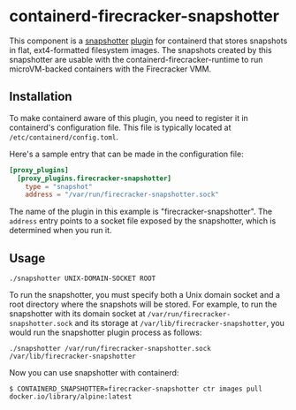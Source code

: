 # containerd-firecracker-snapshotter

This component is a
[snapshotter](https://github.com/containerd/containerd/blob/master/design/snapshots.md)
[plugin](https://github.com/containerd/containerd/blob/master/PLUGINS.md) for
containerd that stores snapshots in flat, ext4-formatted filesystem images.
The snapshots created by this snapshotter are usable with the
containerd-firecracker-runtime to run microVM-backed containers with the
Firecracker VMM.

## Installation

To make containerd aware of this plugin, you need to register it in
containerd's configuration file.  This file is typically located at
`/etc/containerd/config.toml`.

Here's a sample entry that can be made in the configuration file:

```toml
[proxy_plugins]
  [proxy_plugins.firecracker-snapshotter]
    type = "snapshot"
    address = "/var/run/firecracker-snapshotter.sock"
```

The name of the plugin in this example is "firecracker-snapshotter".  The
`address` entry points to a socket file exposed by the snapshotter, which is
determined when you run it.

## Usage

```
./snapshotter UNIX-DOMAIN-SOCKET ROOT
```

To run the snapshotter, you must specify both a Unix domain socket and a root
directory where the snapshots will be stored.  For example, to run the
snapshotter with its domain socket at `/var/run/firecracker-snapshotter.sock`
and its storage at `/var/lib/firecracker-snapshotter`, you would run the
snapshotter plugin process as follows:

```
./snapshotter /var/run/firecracker-snapshotter.sock /var/lib/firecracker-snapshotter
```

Now you can use snapshotter with containerd:

```
$ CONTAINERD_SNAPSHOTTER=firecracker-snapshotter ctr images pull docker.io/library/alpine:latest
```
